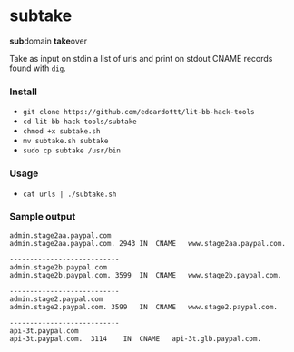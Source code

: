 # subtake

**sub**domain **take**over

Take as input on stdin a list of urls and print on stdout CNAME records found with `dig`.

### Install

- `git clone https://github.com/edoardottt/lit-bb-hack-tools`
- `cd lit-bb-hack-tools/subtake`
- `chmod +x subtake.sh`
- `mv subtake.sh subtake`
- `sudo cp subtake /usr/bin`

### Usage

- `cat urls | ./subtake.sh`

### Sample output

```
admin.stage2aa.paypal.com
admin.stage2aa.paypal.com. 2943	IN	CNAME	www.stage2aa.paypal.com.

---------------------------
admin.stage2b.paypal.com
admin.stage2b.paypal.com. 3599	IN	CNAME	www.stage2b.paypal.com.

---------------------------
admin.stage2.paypal.com
admin.stage2.paypal.com. 3599	IN	CNAME	www.stage2.paypal.com.

---------------------------
api-3t.paypal.com
api-3t.paypal.com.	3114	IN	CNAME	api-3t.glb.paypal.com.
```
